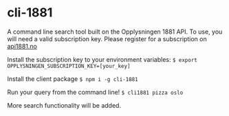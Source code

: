 # cli-1881

A command line search tool built on the Opplysningen 1881 API. To use, you will need a valid subscription key. Please register for a subscription on [api1881.no](https://www.api1881.no)

Install the subscription key to your environment variables:
`$ export OPPLYSNINGEN_SUBSCRIPTION_KEY=[your_key]`

Install the client package
`$ npm i -g cli-1881`

Run your query from the command line!
`$ cli1881 pizza oslo`

More search functionality will be added.
